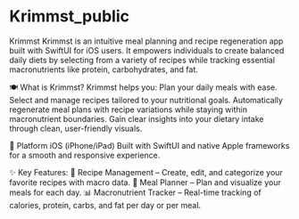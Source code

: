 # Krimmst_public

Krimmst Krimmst is an intuitive meal planning and recipe regeneration app built with SwiftUI for iOS users. It empowers individuals to create balanced daily diets by selecting from a variety of recipes while tracking essential macronutrients like protein, carbohydrates, and fat.

🍽️ What is Krimmst? 
Krimmst helps you: Plan your daily meals with ease. 
Select and manage recipes tailored to your nutritional goals. 
Automatically regenerate meal plans with recipe variations while staying within macronutrient boundaries. 
Gain clear insights into your dietary intake through clean, user-friendly visuals.

📱 Platform iOS (iPhone/iPad) Built with SwiftUI and native Apple frameworks for a smooth and responsive experience.

✨ Key Features:
🧾 Recipe Management – Create, edit, and categorize your favorite recipes with macro data. 
📅 Meal Planner – Plan and visualize your meals for each day. 
📊 Macronutrient Tracker – Real-time tracking of calories, protein, carbs, and fat per day or per meal.
